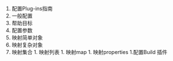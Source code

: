 1. 配置Plug-ins指南
1. 一般配置
 1. 帮助目标
 1. 配置参数
  1. 映射简单对象
  1. 映射复杂对象
  1. 映射集合
    1. 映射列表
    1. 映射map
    1. 映射properties
1.配置Build 插件
